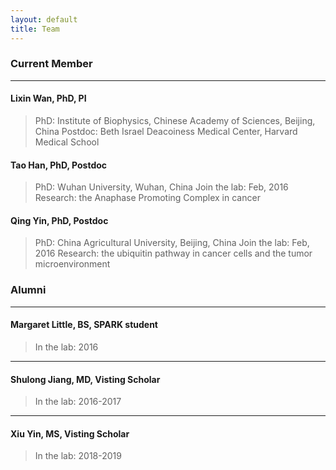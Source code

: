 ```yaml
---
layout: default
title: Team
---
```


###  Current Member
* * *

#### Lixin Wan, PhD, PI
>PhD: Institute of Biophysics, Chinese Academy of Sciences, Beijing, China
>Postdoc: Beth Israel Deacoiness Medical Center, Harvard Medical School

#### Tao Han, PhD, Postdoc
>PhD: Wuhan University, Wuhan, China
>Join the lab: Feb, 2016
>Research: the Anaphase Promoting Complex in cancer

#### Qing Yin, PhD, Postdoc
>PhD: China Agricultural University, Beijing, China
>Join the lab: Feb, 2016
>Research: the ubiquitin pathway in cancer cells and the tumor microenvironment

###  Alumni
* * *
#### Margaret Little, BS, SPARK student
>In the lab: 2016
* * *
#### Shulong Jiang, MD, Visting Scholar
>In the lab: 2016-2017
* * *
#### Xiu Yin, MS, Visting Scholar
>In the lab: 2018-2019
